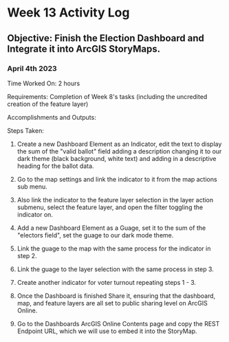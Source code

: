 # Week 13 Activity Log

## Objective: Finish the Election Dashboard and Integrate it into ArcGIS StoryMaps.

### April 4th 2023

Time Worked On: 2 hours

Requirements: Completion of Week 8's tasks (including the uncredited creation of the feature layer)

Accomplishments and Outputs:

Steps Taken:

1. Create a new Dashboard Element as an Indicator, edit the text to display the sum of the "valid ballot" field adding a description changing it to our dark theme (black background, white text) and adding in a descriptive heading for the ballot data.
2. Go to the map settings and link the indicator to it from the map actions sub menu.
3. Also link the indicator to the feature layer selection in the layer action submenu, select the feature layer, and open the filter toggling the indicator on. 
4. Add a new Dashboard Element as a Guage, set it to the sum of the "electors field", set the guage to our dark mode theme. 
5. Link the guage to the map with the same process for the indicator in step 2.
6. Link the guage to the layer selection with the same process in step 3.
7. Create another indicator for voter turnout repeating steps 1 - 3.

8. Once the Dashboard is finished Share it, ensuring that the dashboard, map, and feature layers are all set to public sharing level on ArcGIS Online. 
9. Go to the Dashboards ArcGIS Online Contents page and copy the REST Endpoint URL, which we will use to embed it into the StoryMap.
